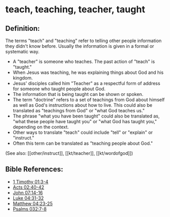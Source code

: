 # teach, teaching, teacher, taught #

## Definition: ##

The terms "teach" and "teaching" refer to telling other people information they didn't know before. Usually the information is given in a formal or systematic way.

* A "teacher" is someone who teaches. The past action of "teach" is "taught."
* When Jesus was teaching, he was explaining things about God and his kingdom.
* Jesus' disciples called him "Teacher" as a respectful form of address for someone who taught people about God.
* The information that is being taught can be shown or spoken.
* The term "doctrine" refers to a set of teachings from God about himself as well as God's instructions about how to live. This could also be translated as "teachings from God" or "what God teaches us."
* The phrase "what you have been taught" could also be translated as, "what these people have taught you" or "what God has taught you," depending on the context.
* Other ways to translate "teach" could include "tell" or "explain" or "instruct."
* Often this term can be translated as "teaching people about God."

(See also: [[other/instruct]], [[kt/teacher]], [[kt/wordofgod]])

## Bible References: ##

* [1 Timothy 01:3-4](en/tn/1ti/help/01/03)
* [Acts 02:40-42](en/tn/act/help/02/40)
* [John 07:14-16](en/tn/jhn/help/07/14)
* [Luke 04:31-32](en/tn/luk/help/04/31)
* [Matthew 04:23-25](en/tn/mat/help/04/23)
* [Psalms 032:7-8](en/tn/psa/help/32/07)
